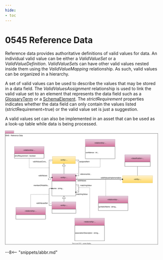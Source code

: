 ```yaml
---
hide:
- toc
---
```


<!-- SPDX-License-Identifier: CC-BY-4.0 -->
<!-- Copyright Contributors to the ODPi Egeria project. -->

# 0545 Reference Data

Reference data provides authoritative definitions of valid values for data.  An individual valid value can be either a *ValidValueSet* or a *ValidValueDefinition*.  *ValidValueSet*s can have other valid values nested inside them using the *ValidValueMapping* relationship.  As such, valid values can be organized in a hierarchy.

A set of valid values can be used to describe the values that may be stored in a data field.  The *ValidValuesAssignment* relationship is used to link the valid value set to an element that represents the data field such as a [GlossaryTerm](/types/3/0330-Terms) or a [SchemaElement](/types/5/0501-Schema-Elements). The *strictRequirement* properties indicates whether the data field can only contain the values listed (strictRequirement=true) or the valid value set is just a suggestion.

A valid values set can also be implemented in an asset that can be used as a look-up table while data is being processed.

![UML](0545-Reference-Data.svg)


--8<-- "snippets/abbr.md"